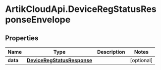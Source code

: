 # ArtikCloudApi.DeviceRegStatusResponseEnvelope

## Properties
Name | Type | Description | Notes
------------ | ------------- | ------------- | -------------
**data** | [**DeviceRegStatusResponse**](DeviceRegStatusResponse.md) |  | [optional] 


